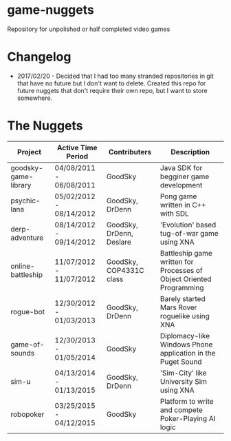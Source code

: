 # game-nuggets
Repository for unpolished or half completed video games

# Changelog

* 2017/02/20 - Decided that I had too many stranded repositories in git that have no future but I don't want to delete. Created this repo for future nuggets that don't require their own repo, but I want to store somewhere.

# The Nuggets

| Project              | Active Time Period      | Contributers              | Description                                                           |
| -------------------- | ----------------------- | ------------------------- | ----------------------------------------------------------------------|
| goodsky-game-library | 04/08/2011 - 06/08/2011 | GoodSky                   | Java SDK for begginer game development                                |
| psychic-lana         | 05/02/2012 - 08/14/2012 | GoodSky, DrDenn           | Pong game written in C++ with SDL                                     |
| derp-adventure       | 08/14/2012 - 09/14/2012 | GoodSky, DrDenn, Deslare  | 'Evolution' based tug-of-war game using XNA                           |
| online-battleship    | 11/07/2012 - 11/07/2012 | GoodSky, COP4331C class   | Battleship game written for Processes of Object Oriented Programming  |
| rogue-bot            | 12/30/2012 - 01/03/2013 | GoodSky, DrDenn           | Barely started Mars Rover roguelike using XNA                         |
| game-of-sounds       | 12/30/2013 - 01/05/2014 | GoodSky                   | Diplomacy-like Windows Phone application in the Puget Sound           |
| sim-u                | 04/13/2014 - 01/13/2015 | GoodSky, DrDenn           | 'Sim-City' like University Sim using XNA                              |
| robopoker            | 03/25/2015 - 04/12/2015 | GoodSky                   | Platform to write and compete Poker-Playing AI logic                  |